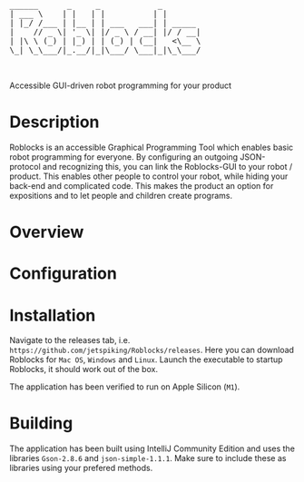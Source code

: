 <pre>
______      _     _            _        
| ___ \    | |   | |          | |       
| |_/ /___ | |__ | | ___   ___| | _____ 
|    // _ \| '_ \| |/ _ \ / __| |/ / __|
| |\ \ (_) | |_) | | (_) | (__|   <\__ \
\_| \_\___/|_.__/|_|\___/ \___|_|\_\___/
                                        
                                        
</pre>

Accessible GUI-driven robot programming for your product

# Description
Roblocks is an accessible Graphical Programming Tool which enables basic robot programming for everyone. By configuring an outgoing JSON-protocol and recognizing this, you can link the Roblocks-GUI to your robot / product. This enables other people to control your robot, while hiding your back-end and complicated code. This makes the product an option for expositions and to let people and children create programs. 

# Overview


# Configuration


# Installation
Navigate to the releases tab, i.e. ```https://github.com/jetspiking/Roblocks/releases```. 
Here you can download Roblocks for ```Mac OS```, ```Windows``` and ```Linux```. Launch the executable to startup Roblocks, it should work out of the box. 

The application has been verified to run on Apple Silicon (```M1```).

# Building
The application has been built using IntelliJ Community Edition and uses the libraries ```Gson-2.8.6``` and ```json-simple-1.1.1```. Make sure to include these as libraries using your prefered methods. 
